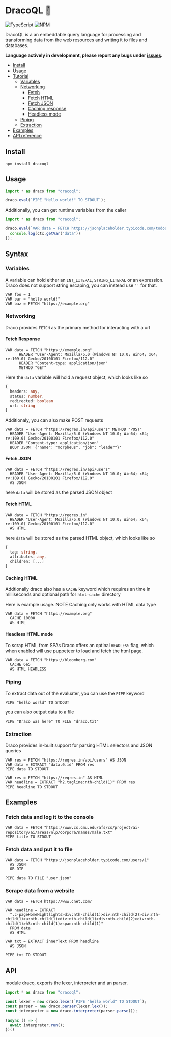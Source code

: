 # DracoQL 🐉

![TypeScript](https://img.shields.io/badge/TypeScript-007ACC?style=&logo=typescript&logoColor=white)
[![NPM](https://badge.fury.io/js/dracoql.svg)](https://npm.im/dracoql)

DracoQL is a an embeddable query language for processing and transforming data from the web resources and writing it to files and databases.

**Language actively in development, please report any bugs under [issues](https://github.com/aadv1k/dracoql/issues).**

- [Install](#Install)
- [Usage](#usage)
- [Tutorial](#syntax)
  - [Variables](#variables)
  - [Networking](#networking)
    - [Fetch](#fetch-response)
    - [Fetch HTML](#fetch-html)
    - [Fetch JSON](#fetch-json)
    - [Caching response](#caching-html)
    - [Headless mode](#headless-html-mode)
  - [Piping](#piping)
  - [Extraction](#extraction)
- [Examples](#examples)
- [API reference](#api)


## Install

```shell
npm install dracoql
```

## Usage

```typescript
import * as draco from "dracoql";

draco.eval(`PIPE "Hello world!" TO STDOUT`);
```

Additionally, you can get runtime variables from the caller

```typescript
import * as draco from "dracoql";

draco.eval(`VAR data = FETCH https://jsonplaceholder.typicode.com/todos/ AS JSON`, (ctx) => {
  console.log(ctx.getVar("data"))
});
```

## Syntax

### Variables

A variable can hold either an `INT_LITERAL`, `STRING_LITERAL` or an expression. Draco does not support string escaping, you can instead use `''` for that.

```cql
VAR foo = 1
VAR bar = "hello world!"
VAR baz = FETCH "https://example.org"
```
### Networking

Draco provides `FETCH` as the primary method for interacting with a url

#### Fetch Response

```cql
VAR data = FETCH "https://example.org"
      HEADER "User-Agent: Mozilla/5.0 (Windows NT 10.0; Win64; x64; rv:109.0) Gecko/20100101 Firefox/112.0"
      HEADER "Content-type: application/json"
      METHOD "GET"
```

Here the `data` variable will hold a request object, which looks like so

```typescript
{
  headers: any,
  status: number,
  redirected: boolean
  url: string
}
```

Additionaly, you can also make POST requests

```cql
VAR data = FETCH "https://reqres.in/api/users" METHOD "POST"
  HEADER "User-Agent: Mozilla/5.0 (Windows NT 10.0; Win64; x64; rv:109.0) Gecko/20100101 Firefox/112.0"
  HEADER "Content-type: application/json"
  BODY JSON '{"name": "morpheus", "job": "leader"}'
```

#### Fetch JSON

```cql
VAR data = FETCH "https://reqres.in/api/users" 
  HEADER "User-Agent: Mozilla/5.0 (Windows NT 10.0; Win64; x64; rv:109.0) Gecko/20100101 Firefox/112.0"
  AS JSON
```

here `data` will be stored as the parsed JSON object

#### Fetch HTML

```cql
VAR data = FETCH "https://reqres.in" 
  HEADER "User-Agent: Mozilla/5.0 (Windows NT 10.0; Win64; x64; rv:109.0) Gecko/20100101 Firefox/112.0"
  AS HTML
```

here `data` will be stored as the parsed HTML object, which looks like so

```typescript
{
  tag: string,
  attributes: any,
  children: [...]
}
```

#### Caching HTML

Addtionally draco also has a `CACHE` keyword which requires an time in milliseconds and optional path for `html-cache` directory

Here is example usage. NOTE Caching only works with HTML data type

```cql
VAR data = FETCH "https://example.org"
  CACHE 10000
  AS HTML
```
#### Headless HTML mode

To scrap HTML from SPAs Draco offers an optinal `HEADLESS` flag, which when enabled will use puppeteer to load and fetch the html page.

```cql
VAR data = FETCH "https://bloomberg.com"
  CACHE 6e5
  AS HTML HEADLESS
```

### Piping

To extract data out of the evaluater, you can use the `PIPE` keyword

```
PIPE "hello world" TO STDOUT
```

you can also output data to a file

```
PIPE "Draco was here" TO FILE "draco.txt"
```

### Extraction

Draco provides in-built support for parsing HTML selectors and JSON queries

```cql
VAR res = FETCH "https://reqres.in/api/users" AS JSON
VAR data = EXTRACT "data.0.id" FROM res
PIPE data TO STDOUT
```

```cql
VAR res = FETCH "https://reqres.in" AS HTML
VAR headline = EXTRACT "h2.tagline:nth-child(1)" FROM res
PIPE headline TO STDOUT
```

## Examples

### Fetch data and log it to the console

```cql
VAR data = FETCH "https://www.cs.cmu.edu/afs/cs/project/ai-repository/ai/areas/nlp/corpora/names/male.txt"
PIPE title TO STDOUT
```

### Fetch data and put it to file

```cql
VAR data = FETCH "https://jsonplaceholder.typicode.com/users/1"
  AS JSON 
  OR DIE 

PIPE data TO FILE "user.json" 
```

### Scrape data from a website 

```cql
VAR data = FETCH https://www.cnet.com/

VAR headline = EXTRACT 
  ".c-pageHomeHightlights>div:nth-child(1)>div:nth-child(2)>div:nth-child(1)>a:nth-child(1)>div:nth-child(1)>div:nth-child(2)>div:nth-child(1)>h3:nth-child(1)>span:nth-child(1)"
  FROM data 
  AS HTML

VAR txt = EXTRACT innerText FROM headline 
  AS JSON

PIPE txt TO STDOUT
```

## API

module draco, exports the lexer, interpreter and an parser.

```typescript
import * as draco from "dracoql";

const lexer = new draco.lexer(`PIPE "hello world" TO STDOUT`);
const parser = new draco.parser(lexer.lex());
const interpreter = new draco.interpreter(parser.parse());

(async () => {
  await interpreter.run();
})()
```



